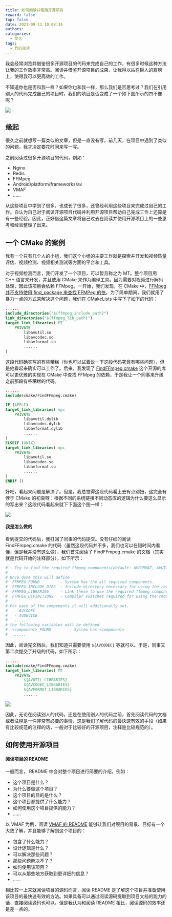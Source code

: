 ```yaml
---
title: 如何阅读并使用开源项目
reward: false
top: false
date: 2021-09-11 10:08:34
authors:
categories:
  - 文化
tags:
  - 代码阅读
---
```


我会经常浏览并借鉴很多开源项目的代码来完成自己的工作，有很多时候这种方法让我的工作效率非常高。阅读并借鉴开源项目的成果，让我得以站在巨人的肩膀上，使得我可以更高效的工作。

不知道你也是否和我一样？如果你也和我一样，那么我们是否思考过？我们在引用别人的代码完成自己的项目时，我们的项目是否变成了一个如下图所示的四不像呢？

![](1.gif)

<!--more-->

## 缘起
很久之前就想写一篇类似的文章，但是一直没有写。前几天，在项目中遇到了类似的问题，我才决定要花时间来写一写。

之前阅读过很多开源项目的代码，例如：
* Nginx
* Redis
* FFMpeg
* Android/platform/frameworks/av
* VMAF
* ……

从这些项目中学到了很多，也成长了很多，还曾经利用这些项目来完成过自己的工作。自认为自己对于阅读开源项目代码并利用开源项目帮助自己完成工作上还算是有一些经验。因此，正好借这篇文章将自己过去在阅读并使用开源项目上的一些思考和经验整理了出来。

## 一个 CMake 的案例
我有一个只有几个人的小组，我们这个小组的主要工作就是探索并开发和视频质量评估、视频检测、视频相关测试等方面的平台和工具。

对于视频检测而言，我们开发了一个项目，可以暂且称之为 MT。整个项目用 C++ 语言来开发，并且使用 CMake 来作为编译工具。因为需要对视频进行解码处理，因此该项目会依赖 FFMpeg。一开始，我们发现，在 CMake 中，[FFMpeg 并不支持使用 find_package 来查找 FFMPeg 的依](https://github.com/Microsoft/vcpkg/issues/1379)。为了简单期间，我们就用了暴力一点的方式来解决这个问题，我们在 CMakeLists 中写下了如下的代码：

```cmake
......
include_directories("${ffmpeg_include_path}")
link_directories("${ffmpeg_lib_path}")
target_link_libraries( MT
    PRIVATE
        libavutil.so
        libavcodec.so
        libavformat.so
        ......
)
```

这段代码确实写的有些糟糕（你也可以试着说一下这段代码究竟有哪些问题），但是他看起来确实可以工作了。后来，我发现了 [FindFFmpeg.cmake](https://github.com/snikulov/cmake-modules/blob/master/FindFFmpeg.cmake) 这个开源的库可以更优雅的实现在 CMake 中查找 FFMpeg 的依赖，于是我让一个同事来升级之前那段有些糟糕的代码。

```cmake
......
include(cmake/FindFFmpeg.cmake)

IF (APPLE)
target_link_libraries( mpc
    PRIVATE
        libavutil.dylib 
        libavcodec.dylib 
        libavformat.dylib 
        ......
)
ELSEIF (UNIX)
target_link_libraries( mpc
    PRIVATE
        libavutil.so
        libavcodec.so
        libavformat.so
        ......
)
ENDIF ()
```

好吧，看起来问题是解决了。但是，我总觉得这段代码看上去有点别扭，这完全有悖于 CMake 的初衷呀：根据不同的系统链接不同动态库的逻辑为什么要这么显示的写出来？这段代码看起来就下下面这个图一样：

![](2.png)

#### 我是怎么做的
看到提交的代码后，我打回了同事的代码提交。没有仔细的阅读 FindFFmpeg.cmake 的代码（虽然这段代码并不多，我们也可以在短时间内看懂，但是我并没有这么做），我们首先阅读了 FindFFmpeg.cmake 的文档（其实就是代码开始的注释部分），如下所示：

```cmake
# - Try to find the required ffmpeg components(default: AVFORMAT, AVUTIL, AVCODEC)
#
# Once done this will define
#  FFMPEG_FOUND         - System has the all required components.
#  FFMPEG_INCLUDE_DIRS  - Include directory necessary for using the required components headers.
#  FFMPEG_LIBRARIES     - Link these to use the required ffmpeg components.
#  FFMPEG_DEFINITIONS   - Compiler switches required for using the required ffmpeg components.
#
# For each of the components it will additionally set.
#   - AVCODEC
#   - AVDEVICE
#   ......
# the following variables will be defined
#  <component>_FOUND        - System has <component>
#  ......
```

因此，阅读完文档后，我们知道只需要使用 `${AVCODEC}` 等就可以。于是，同事又第二次提交了升级的代码，如下所示：

```cmake
......
include(cmake/FindFFmpeg.cmake)
target_link_libraries( MT
    PRIVATE
        ${AVUTIL_LIBRARIES}
        ${AVCODEC_LIBRARIES}
        ${AVFORMAT_LIBRARIES}
        ......
```

![](3.png)

因此，无论在阅读别人的代码，还是在使用别人的代码之前，首先阅读代码的文档或者注释是一件非常有必要的事情，这是我们了解代码的最快速有效的手段（如果有比较规范的注释的话，一般对于比较好的开源项目，注释是比较规范的）。

## 如何使用开源项目
#### 阅读项目的 README
一般而言， README 中会对整个项目进行简要的介绍，例如：
* 这个项目是什么？
* 为什么要做这个项目？
* 这个项目的目的是什么？
* 这个项目都提供了什么能力？
* 如何使用这个项目提供的能力？
* ……

以 VMAF 为例，阅读 [VMAF 的 README](https://github.com/netflix/vmaf#readme) 能够让我们对项目的背景、目标有一个大致了解，并且能够了解到这个项目的：
* 包含了什么能力？
* 设计逻辑是什么？
* 可以解决那些问题？
* 那些问题解决不了？
* 如何使用该项目？
* 可以从那些地方获取到更详细的信息？
* ……

相比较一上来就阅读项目的源码而言，阅读 README 是了解这个项目并准备使用该项目的最快速有效的方法。如果具备可以通过阅读源码提取到项目文档的能力的话，直接阅读源码也可以，但是我认为和阅读 README 相比，阅读源码的效率还是差一点的。
